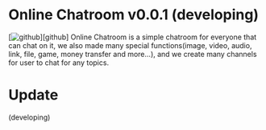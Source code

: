 # Online Chatroom v0.0.1 (developing) 
[![github](https://img.shields.io/github/followers/RE8014?style=social)][github]
Online Chatroom is a simple chatroom for everyone that can chat on it,
we also made many special functions(image, video, audio, link, file, game, money transfer and more...),
and we create many channels for user to chat for any topics.

# Update
(developing)

